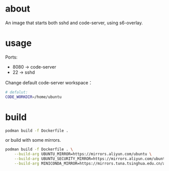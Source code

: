 # about

An image that starts both sshd and code-server, using s6-overlay.

# usage

Ports: 
- 8080 -> code-server 
- 22 -> sshd

Change default code-server workspace：
```sh
# defalut:
CODE_WORKDIR=/home/ubuntu
```

# build

```sh
podman build -f Dockerfile .
```

or build with some mirrors.
```sh
podman build -f Dockerfile . \
    --build-arg UBUNTU_MIRROR=https://mirrors.aliyun.com/ubuntu \
    --build-arg UBUNTU_SECURITY_MIRROR=https://mirrors.aliyun.com/ubuntu \
    --build-arg MINICONDA_MIRROR=https://mirrors.tuna.tsinghua.edu.cn/anaconda/miniconda
```
